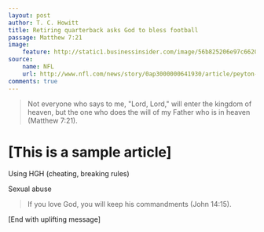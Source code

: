 ```yaml
---
layout: post
author: T. C. Howitt
title: Retiring quarterback asks God to bless football
passage: Matthew 7:21
image:
    feature: http://static1.businessinsider.com/image/56b825206e97c662008b58c2-480/peyton-manning-sb-50.jpg
source:
    name: NFL
    url: http://www.nfl.com/news/story/0ap3000000641930/article/peyton-manning-announces-retirement-from-nfl
comments: true
---
```


> Not everyone who says to me, "Lord, Lord," will enter the kingdom of heaven, but the one who does the will of my Father who is in heaven (Matthew 7:21).

# [This is a sample article]

Using HGH (cheating, breaking rules)

Sexual abuse

> If you love God, you will keep his commandments (John 14:15).

[End with uplifting message]